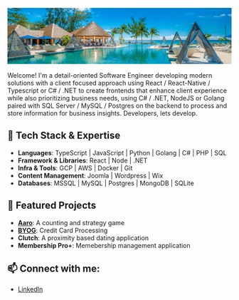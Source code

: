 ![Mast Head](https://github.com/janusqa/janusqa/blob/main/masthead.jpeg)
<p>
Welcome! I'm a detail-oriented Software Engineer developing modern solutions with a client focused approach using React / React-Native / Typescript or C# / .NET to create frontends that enhance client experience while also prioritizing business needs, using C# / .NET, NodeJS or Golang paired with SQL Server / MySQL / Postgres on the backend to process and store information for business insights. Developers, lets develop.
</p>
<p>
  <h2>🔧 Tech Stack & Expertise</h2>
  <ul>
    <li><strong>Languages</strong>: TypeScript | JavaScript | Python | Golang | C# | PHP | SQL</li>
    <li><strong>Framework &amp; Libraries</strong>: React | Node | .NET</li>
    <li><strong>Infra &amp Tools</strong>: GCP | AWS | Docker | Git </li>
    <li><strong>Content Management</strong>: Joomla | Wordpress | Wix</li>
    <li><strong>Databases</strong>: MSSQL | MySQL | Postgres | MongoDB | SQLite</li>
  </ul>
</p>
<p>
  <h2>🌟 Featured Projects</h2>
  <ul>
    <li><strong><a href="https://aaro.cariblife.com" target="_blank">Aaro</a></strong>: A counting and strategy game</li>
    <li><strong><a href="https://byog.cariblife.com" target="_blank">BYOG</a></strong>: Credit Card Processing</li>
    <li><strong>Clutch</strong>: A proximity based dating application</li>
    <li><strong>Membership Pro+</strong>: Memebership management application</li>
  </ul>
</p>
<p>
  <h2>📫 Connect with me:</h2>
  <ul>
    <li><a href="https://www.linkedin.com/in/aarofe" target="_blank">LinkedIn</a></li>
  </ul>
</p>


